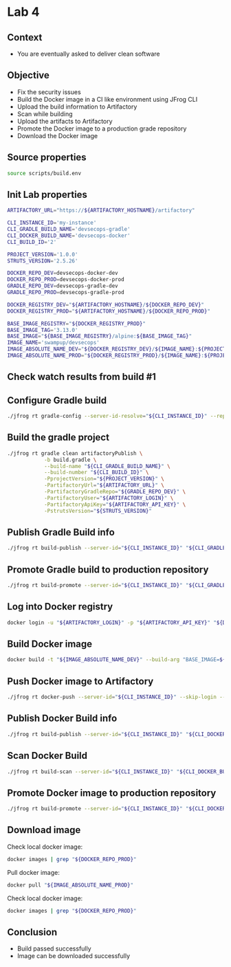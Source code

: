 # Lab 4

## Context

- You are eventually asked to deliver clean software

## Objective

- Fix the security issues
- Build the Docker image in a CI like environment using JFrog CLI
- Upload the build information to Artifactory
- Scan while building
- Upload the artifacts to Artifactory
- Promote the Docker image to a production grade repository
- Download the Docker image 

## Source properties

```bash
source scripts/build.env
```

## Init Lab properties

```bash
ARTIFACTORY_URL="https://${ARTIFACTORY_HOSTNAME}/artifactory"

CLI_INSTANCE_ID='my-instance'
CLI_GRADLE_BUILD_NAME='devsecops-gradle'
CLI_DOCKER_BUILD_NAME='devsecops-docker'
CLI_BUILD_ID='2'

PROJECT_VERSION='1.0.0'
STRUTS_VERSION='2.5.26'

DOCKER_REPO_DEV=devsecops-docker-dev
DOCKER_REPO_PROD=devsecops-docker-prod
GRADLE_REPO_DEV=devsecops-gradle-dev
GRADLE_REPO_PROD=devsecops-gradle-prod

DOCKER_REGISTRY_DEV="${ARTIFACTORY_HOSTNAME}/${DOCKER_REPO_DEV}"
DOCKER_REGISTRY_PROD="${ARTIFACTORY_HOSTNAME}/${DOCKER_REPO_PROD}"

BASE_IMAGE_REGISTRY="${DOCKER_REGISTRY_PROD}"
BASE_IMAGE_TAG='3.13.0'
BASE_IMAGE="${BASE_IMAGE_REGISTRY}/alpine:${BASE_IMAGE_TAG}"
IMAGE_NAME='swampup/devsecops'
IMAGE_ABSOLUTE_NAME_DEV="${DOCKER_REGISTRY_DEV}/${IMAGE_NAME}:${PROJECT_VERSION}"
IMAGE_ABSOLUTE_NAME_PROD="${DOCKER_REGISTRY_PROD}/${IMAGE_NAME}:${PROJECT_VERSION}"
```

## Check watch results from build #1

## Configure Gradle build

```bash
./jfrog rt gradle-config --server-id-resolve="${CLI_INSTANCE_ID}" --repo-resolve="${GRADLE_REPO_DEV}" --server-id-deploy="${CLI_INSTANCE_ID}" --repo-deploy="${GRADLE_REPO_DEV}" --use-wrapper=true --uses-plugin=true --deploy-ivy-desc=false
```

## Build the gradle project

```bash
./jfrog rt gradle clean artifactoryPublish \
            -b build.gradle \
            --build-name "${CLI_GRADLE_BUILD_NAME}" \
            --build-number "${CLI_BUILD_ID}" \
            -PprojectVersion="${PROJECT_VERSION}" \
            -PartifactoryUrl="${ARTIFACTORY_URL}" \
            -PartifactoryGradleRepo="${GRADLE_REPO_DEV}" \
            -PartifactoryUser="${ARTIFACTORY_LOGIN}" \
            -PartifactoryApiKey="${ARTIFACTORY_API_KEY}" \
            -PstrutsVersion="${STRUTS_VERSION}"
```

## Publish Gradle Build info

```bash
./jfrog rt build-publish --server-id="${CLI_INSTANCE_ID}" "${CLI_GRADLE_BUILD_NAME}" "${CLI_BUILD_ID}"
```

## Promote Gradle build to production repository

```bash
./jfrog rt build-promote --server-id="${CLI_INSTANCE_ID}" "${CLI_GRADLE_BUILD_NAME}" "${CLI_BUILD_ID}" "${GRADLE_REPO_PROD}-local" 
```

## Log into Docker registry

```bash
docker login -u "${ARTIFACTORY_LOGIN}" -p "${ARTIFACTORY_API_KEY}" "${DOCKER_REGISTRY_DEV}"
```

## Build Docker image

```bash
docker build -t "${IMAGE_ABSOLUTE_NAME_DEV}" --build-arg "BASE_IMAGE=${BASE_IMAGE}" .
```

## Push Docker image to Artifactory

```bash
./jfrog rt docker-push --server-id="${CLI_INSTANCE_ID}" --skip-login --build-name="${CLI_DOCKER_BUILD_NAME}" --build-number="${CLI_BUILD_ID}" --module="${CLI_DOCKER_BUILD_NAME}" "${IMAGE_ABSOLUTE_NAME_DEV}" "${DOCKER_REPO_DEV}"
```

## Publish Docker Build info

```bash
./jfrog rt build-publish --server-id="${CLI_INSTANCE_ID}" "${CLI_DOCKER_BUILD_NAME}" "${CLI_BUILD_ID}"
```

## Scan Docker Build

```bash
./jfrog rt build-scan --server-id="${CLI_INSTANCE_ID}" "${CLI_DOCKER_BUILD_NAME}" "${CLI_BUILD_ID}"
```

## Promote Docker image to production repository

```bash
./jfrog rt build-promote --server-id="${CLI_INSTANCE_ID}" "${CLI_DOCKER_BUILD_NAME}" "${CLI_BUILD_ID}" "${DOCKER_REPO_PROD}-local" 
```

## Download image

Check local docker image:
```bash
docker images | grep "${DOCKER_REPO_PROD}"
```

Pull docker image:
```bash
docker pull "${IMAGE_ABSOLUTE_NAME_PROD}"
```

Check local docker image:
```bash
docker images | grep "${DOCKER_REPO_PROD}"
```

## Conclusion

- Build passed successfully
- Image can be downloaded successfully
